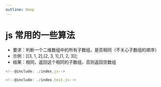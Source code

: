 ```yaml
---
outline: deep
---
```

# js 常用的一些算法
- 要求：判断一个二维数组中的所有子数组，是否相同（不关心子数组的顺序）
- 示例：[[3, 1, 2],[2, 3, 1],[1, 2, 3]];
- 结果：相同，返回这个相同的子数组，否则返回空数组
```js
<!--@include: ./index.js-->
```
```js
<!--@include: ./index.test.js-->
```
